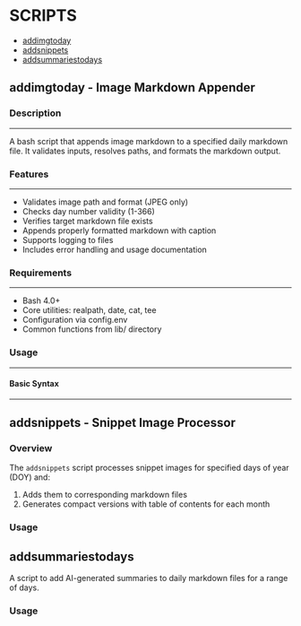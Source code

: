 # SCRIPTS

- [addimgtoday](#addimgtoday---image-markdown-appender)
- [addsnippets](#addsnippets---snippet-image-processor)
- [addsummariestodays](#addsummariestodays)

## addimgtoday - Image Markdown Appender

### Description

---

A bash script that appends image markdown to a specified daily markdown file. It validates inputs, resolves paths, and formats the markdown output.

### Features

---

- Validates image path and format (JPEG only)
- Checks day number validity (1-366)
- Verifies target markdown file exists
- Appends properly formatted markdown with caption
- Supports logging to files
- Includes error handling and usage documentation

### Requirements

---

- Bash 4.0+
- Core utilities: realpath, date, cat, tee
- Configuration via config.env
- Common functions from lib/ directory

### Usage

---

#### Basic Syntax

---

## addsnippets - Snippet Image Processor

### Overview

The `addsnippets` script processes snippet images for specified days of year (DOY) and:

1. Adds them to corresponding markdown files
2. Generates compact versions with table of contents for each month

### Usage

## addsummariestodays

A script to add AI-generated summaries to daily markdown files for a range of days.

### Usage
